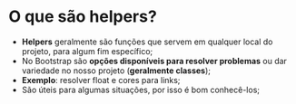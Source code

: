 # O que são helpers?

- **Helpers** geralmente são funções que servem em qualquer local do projeto, para algum fim específico;
- No Bootstrap são **opções disponíveis para resolver problemas** ou dar variedade no nosso projeto (**geralmente classes**);
- **Exemplo**: resolver float e cores para links;
- São úteis para algumas  situações, por isso é bom conhecê-los;
